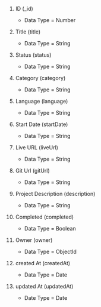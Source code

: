 1. ID (_id)
    - Data Type = Number

2. Title (title)
    - Data Type = String

3. Status (status)
    - Data Type = String

4. Category (category)
    - Data Type = String

5. Language (language)
    - Data Type = String

5. Start Date (startDate)
    - Data Type = String

6. Live URL (liveUrl)
    - Data Type = String

7. Git Url (gitUrl)
    - Data Type = String

8. Project Description (description)
    - Data Type = String

9. Completed (completed)
    - Data Type = Boolean

10. Owner (owner)
    - Data Type = ObjectId

11. created At (createdAt)
    - Data Type = Date

12. updated At (updatedAt)
    - Date Type = Date
